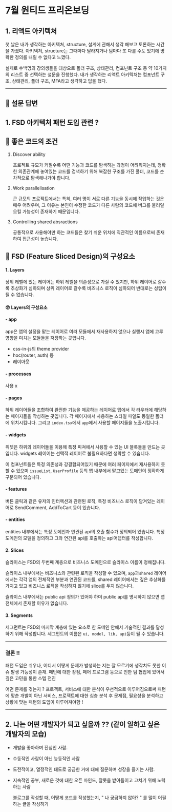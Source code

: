 # 7월 원티드 프리온보딩

## 1. 리액트 아키텍처

첫 날은 내가 생각하는 아키텍처, structure, 설계에 관해서 생각 해보고 토론하는 시간을 가졌다. 아키텍처, structure는 그때마다 달라지거나 팀마다 또 다를 수도 있기에 명확한 정의를 내릴 수 없다고 느꼈다. 

실제로 수백명의 강의생들을 대상으로 폴더 구조, 상태관리, 컴포넌트 구조 등 약 10가지의 리스트 중 선택하는 설문을 진행했다. 내가 생각하는 리액트 아키텍처는 컴포넌트 구조, 상태관리, 폴더 구조, MFA라고 생각하고 답을 했다. 


----

## 🎲 설문 답변

## 1. FSD 아키텍처 패턴 도입 관련 ?

## 👀 좋은 코드의 조건

1. Discover ability

    프로젝트 규모가 커질수록 어떤 기능과 코드를 탐색하는 과정이 어려워지는데, 정확한 의존관계에 놓여있는 코드를 검색하기 위해 복잡한 구조를 가진 폴더, 코드를 순차적으로 탐색해나가야 합니다.

2. Work parallelisation

    큰 규모의 프로젝트에서는 특히, 여러 명이 서로 다른 기능을 동시에 작업하는 것은 매우 어려우며, 그 이유는 본인이 수정한 코드가 다른 사람의 코드에 버그를 불러일으킬 가능성이 존재하기 때문입니다.

3. Controlling shared absractions

    공통적으로 사용해야만 하는 코드들은 찾기 쉬운 위치에 직관적인 이름으로써 존재하여 접근성이 높습니다.


## 👀 FSD (Feature Sliced Design)의 구성요소

#### 1. Layers

상위 레벨에 있는 레이어는 하위 레벨을 의존성으로 가질 수 있지만, 하위 레이어로 갈수록 추상화가 심하되며 상위 레이어로 갈수록 비즈니스 로직이 심하되어 반대로는 성립이 될 수 없습니다.

#### 😲 Layers의 구성요소
    
#### - app
    
app은 앱의 설정을 맡는 레이어로 여러 모듈에서 재사용하지 않으나 실행시 앱에 고루 영향을 미치는 모듈들을 저장하는 곳입니다.

- css-in-js의 theme provider
- hoc(router, auth) 등
- 레이아웃

#### - processes
사용 x

#### - pages

하위 레이어들을 조합하여 완전한 기능을 제공하는 레이어로 앱에서 각 라우터에 해당하는 페이지들을 작성하는 곳입니다.
각 페이지에서 사용하는 스타일 파일도 동일한 폴더에 위치시킵니다. 그리고 `index.tsx`에서 `app`에서 사용할 페이지들을 노출시킵니다.

#### - widgets

위젯은 하위의 레이어들을 이용해 특정 피쳐에서 사용할 수 있는 UI 블록들을 만드는 곳입니다. widgets 레이어는 선택적 레이어로 불필요하다면 생략할 수 있습니다.

이 컴포넌트들은 특정 의존성과 강결합되어있기 때문에 여러 페이지에서 재사용하지 못할 수 있으며 `issueList`, `UserProfile` 등의 앱 내부에서 맡고있는 도메인이 정확하게 구분되어 있습니다.

#### - features

버튼 클릭과 같은 유저의 인터렉션과 관련된 로직, 특정 비즈니스 로직이 담겨있는 레이어로 SendComment, AddToCart 등이 있습니다.

#### - entities

entities 내부에서는 특정 도메인과 연관된 api의 호출 함수가 정의되어 있습니다. 특정 도메인의 모델을 정의하고 그와 연간된 api를 호출하는 api어뎁터를 작성합니다.

#### 2. Slices

슬라이스는 FSD의 두번째 계층으로 비즈니스 도메인으로 슬라이스 이름이 정해집니다. 
    
슬라이스 내부에서는 비즈니스와 관련된 로직을 작성할 수 있으며, `app`과`shared` 레이어에서는 각각 앱의 전체적인 부분과 연관된 코드를, shared 레이어에서는 깊은 추상화를 가지고 있고 비즈니스 로직을 작성하지 않기에 slice를 두지 않습니다.
    
슬라이스 내부에서는 public api 정의가 있어야 하며 public api를 명시하지 않으면 앱 전체에서 존재할 이유가 없습니다.


#### 3. Segments

세그먼트는 FSD의 마지막 계층에 있는 요소로 한 도메인 안에서 기술적인 결과를 달성하기 위해 작성합니다.
세그먼트의 이름은 `ui, model, lib, api`등이 될 수 있습니다.

----

### 결론 !!
패턴 도입은 쉬우나, 어디서 어떻게 문제가 발생하는 지는 잘 모르기에 생각치도 못한 이슈 발생 가능성이 존재. 패턴에 대한 장점, 페어 프로그램 등으로 인한 팀 협업에 있어서 깊은 고민을 통한 스텝 전진

어떤 문제를 겪는지 ? 프로젝트, 서비스에 대한 분석이 우선적으로 이루어짐으로써 패턴에 맞춘 개발이 아닌 서비스, 프로젝트에 대한 심층 분석 후 문제점, 필요성을 분석하고 상황에 맞는 패턴의 도입이 이루어져야함 !

---

## 2. 나는 어떤 개발자가 되고 싶을까 ?? (같이 일하고 싶은 개발자의 모습)

* 개발을 좋아하며 진심인 사람.
* 수동적인 사람이 아닌 능동적인 사람     
* 도전적이고, 열정적인 태도로 궁금한 거에 대해 질문하며 성장을 즐기는 사람.   
* 지속적인 공부, 새로운 것에 대한 오픈 마인드, 잘못을 받아들이고 고치기 위해 노력하는 사람

  블로그를 작성할 때, 어떻게 코드를 작성했는지, " 나 궁금하지 않아? " 를 많이 어필하는 글을 작성하기


